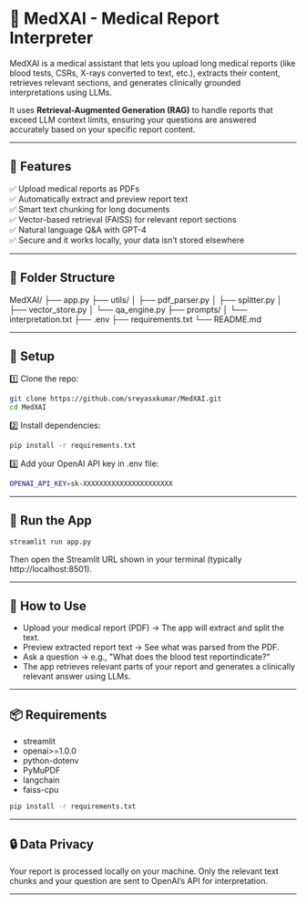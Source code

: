 # 🧠 MedXAI - Medical Report Interpreter

MedXAI is a medical assistant that lets you upload long medical reports (like blood tests, CSRs, X-rays converted to text, etc.), extracts their content, retrieves relevant sections, and generates clinically grounded interpretations using LLMs.

It uses **Retrieval-Augmented Generation (RAG)** to handle reports that exceed LLM context limits, ensuring your questions are answered accurately based on your specific report content.

---

## 🚀 Features

✅ Upload medical reports as PDFs  
✅ Automatically extract and preview report text  
✅ Smart text chunking for long documents  
✅ Vector-based retrieval (FAISS) for relevant report sections  
✅ Natural language Q&A with GPT-4  
✅ Secure and it works locally, your data isn’t stored elsewhere

---

## 📂 Folder Structure
MedXAI/
├── app.py
├── utils/
│ ├── pdf_parser.py
│ ├── splitter.py
│ ├── vector_store.py
│ └── qa_engine.py
├── prompts/
│ └── interpretation.txt
├── .env
├── requirements.txt
└── README.md

---

## 🔧 Setup

1️⃣ Clone the repo:
```bash
git clone https://github.com/sreyasxkumar/MedXAI.git
cd MedXAI
```

2️⃣ Install dependencies:
```bash
pip install -r requirements.txt
```

3️⃣ Add your OpenAI API key in .env file:
```bash
OPENAI_API_KEY=sk-XXXXXXXXXXXXXXXXXXXXXX
```

---

## 🚀 Run the App

```bash
streamlit run app.py
```
Then open the Streamlit URL shown in your terminal (typically http://localhost:8501).

---

## 📝 How to Use

- Upload your medical report (PDF) → The app will extract and split the text.
- Preview extracted report text → See what was parsed from the PDF.
- Ask a question → e.g., "What does the blood test reportindicate?"
- The app retrieves relevant parts of your report and generates a clinically relevant answer using LLMs.

---

## 📦 Requirements
- streamlit
- openai>=1.0.0
- python-dotenv
- PyMuPDF
- langchain
- faiss-cpu

```bash
pip install -r requirements.txt
```

---

## 🔒 Data Privacy
Your report is processed locally on your machine. Only the relevant text chunks and your question are sent to OpenAI’s API for interpretation.

---



